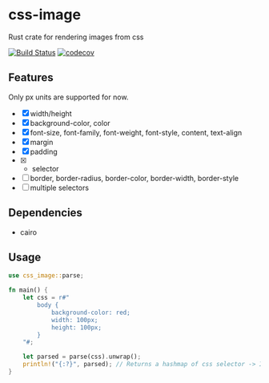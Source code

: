 # css-image

Rust crate for rendering images from css

[![Build Status](https://github.com/unixpariah/css-image/actions/workflows/test.yml/badge.svg)](https://github.com/unixpariah/css-image/actions/workflows/test.yml) [![codecov](https://codecov.io/gh/unixpariah/css-image/graph/badge.svg?token=49LRWZ9D1K)](https://codecov.io/gh/unixpariah/css-image)

## Features

Only px units are supported for now.

- [x] width/height
- [x] background-color, color
- [x] font-size, font-family, font-weight, font-style, content, text-align
- [x] margin
- [x] padding
- [x] * selector
- [ ] border, border-radius, border-color, border-width, border-style
- [ ] multiple selectors

## Dependencies

- cairo

## Usage

```rust
use css_image::parse;

fn main() {
    let css = r#"
        body {
            background-color: red;
            width: 100px;
            height: 100px;
        }
    "#;

    let parsed = parse(css).unwrap();
    println!("{:?}", parsed); // Returns a hashmap of css selector -> Image
}
```
